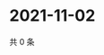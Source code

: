 # 2021-11-02

共 0 条

<!-- BEGIN WEIBO -->
<!-- 最后更新时间 Tue Nov 02 2021 01:11:59 GMT+0800 (China Standard Time) -->

<!-- END WEIBO -->
